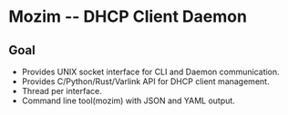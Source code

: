 # Mozim -- DHCP Client Daemon

## Goal
 * Provides UNIX socket interface for CLI and Daemon communication.
 * Provides C/Python/Rust/Varlink API for DHCP client management.
 * Thread per interface.
 * Command line tool(mozim) with JSON and YAML output.
